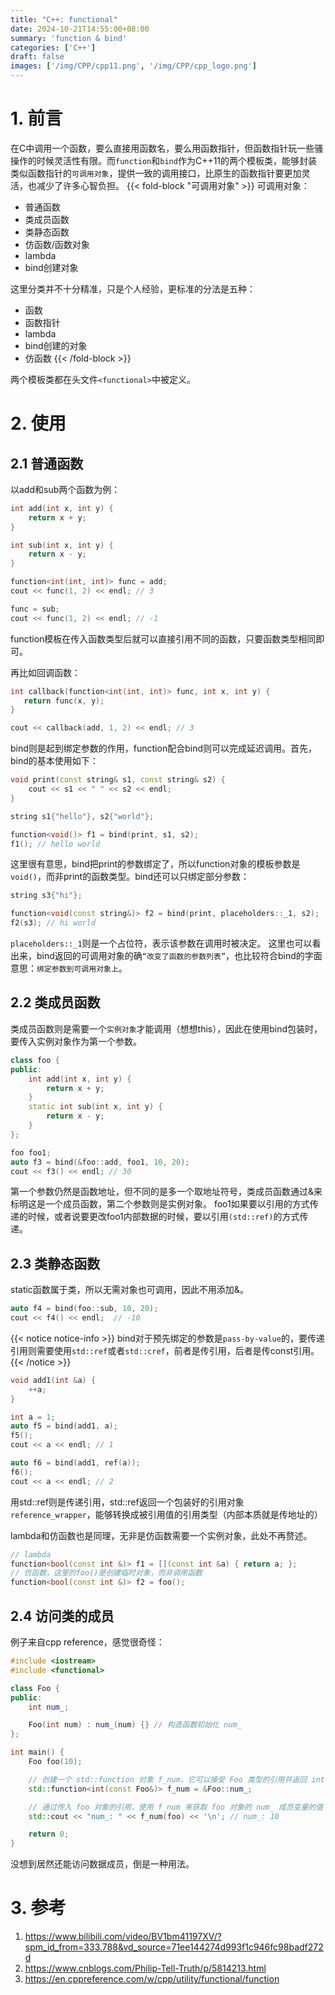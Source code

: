```yaml
---
title: "C++: functional"
date: 2024-10-21T14:55:00+08:00
summary: 'function & bind'
categories: ['C++']
draft: false
images: ['/img/CPP/cpp11.png', '/img/CPP/cpp_logo.png']
---
```

# 1. 前言
在C中调用一个函数，要么直接用函数名，要么用函数指针，但函数指针玩一些骚操作的时候灵活性有限。而`function`和`bind`作为C++11的两个模板类，能够封装类似函数指针的`可调用对象`，提供一致的调用接口，比原生的函数指针要更加灵活，也减少了许多心智负担。
{{< fold-block "可调用对象" >}}
可调用对象：
* 普通函数
* 类成员函数
* 类静态函数
* 仿函数/函数对象
* lambda
* bind创建对象

这里分类并不十分精准，只是个人经验，更标准的分法是五种：
* 函数
* 函数指针
* lambda
* bind创建的对象
* 仿函数
{{< /fold-block >}}

两个模板类都在头文件`<functional>`中被定义。

# 2. 使用
## 2.1 普通函数
以add和sub两个函数为例：
```c++
int add(int x, int y) {
    return x + y;
}

int sub(int x, int y) {
    return x - y;
}

function<int(int, int)> func = add;
cout << func(1, 2) << endl; // 3

func = sub;
cout << func(1, 2) << endl; // -1
``` 

function模板在传入函数类型后就可以直接引用不同的函数，只要函数类型相同即可。

再比如回调函数：
```c++
int callback(function<int(int, int)> func, int x, int y) {
   return func(x, y);
}

cout << callback(add, 1, 2) << endl; // 3
```
bind则是起到绑定参数的作用，function配合bind则可以完成延迟调用。首先，bind的基本使用如下：
```c++
void print(const string& s1, const string& s2) {
    cout << s1 << " " << s2 << endl;
}

string s1{"hello"}, s2{"world"};

function<void()> f1 = bind(print, s1, s2);
f1(); // hello world
```
这里很有意思，bind把print的参数绑定了，所以function对象的模板参数是`void()`，而非print的函数类型。bind还可以只绑定部分参数：
```c++
string s3{"hi"};

function<void(const string&)> f2 = bind(print, placeholders::_1, s2);
f2(s3); // hi world
```
`placeholders::_1`则是一个占位符，表示该参数在调用时被决定。
这里也可以看出来，bind返回的可调用对象的确`“改变了函数的参数列表”`，也比较符合bind的字面意思：`绑定参数到可调用对象上`。

## 2.2 类成员函数
类成员函数则是需要一个`实例对象`才能调用（想想this），因此在使用bind包装时，要传入实例对象作为第一个参数。
```c++
class foo {
public:
    int add(int x, int y) {
        return x + y;
    }
    static int sub(int x, int y) {
        return x - y;
    }
};

foo foo1;
auto f3 = bind(&foo::add, foo1, 10, 20);
cout << f3() << endl; // 30
```
第一个参数仍然是函数地址，但不同的是多一个取地址符号，类成员函数通过&来标明这是一个成员函数，第二个参数则是实例对象。
foo1如果要以引用的方式传递的时候，或者说要更改foo1内部数据的时候，要以引用`(std::ref)`的方式传递。


## 2.3 类静态函数
static函数属于类，所以无需对象也可调用，因此不用添加&。
```c++
auto f4 = bind(foo::sub, 10, 20);
cout << f4() << endl;  // -10
```
{{< notice notice-info >}}
bind对于预先绑定的参数是`pass-by-value`的，要传递引用则需要使用`std::ref`或者`std::cref`，前者是传引用，后者是传const引用。
{{< /notice >}}

```c++
void add1(int &a) {
    ++a;
}

int a = 1;
auto f5 = bind(add1, a);
f5();
cout << a << endl; // 1

auto f6 = bind(add1, ref(a));
f6();
cout << a << endl; // 2
```
用std::ref则是传递引用，std::ref返回一个包装好的引用对象`reference_wrapper`，能够转换成被引用值的引用类型（内部本质就是传地址的）

lambda和仿函数也是同理，无非是仿函数需要一个实例对象，此处不再赘述。
```c++
// lambda
function<bool(const int &)> f1 = [](const int &a) { return a; };
// 仿函数，这里的foo()是创建临时对象，而非调用函数
function<bool(const int &)> f2 = foo();
```
## 2.4 访问类的成员
例子来自cpp reference，感觉很奇怪：
```c++
#include <iostream>
#include <functional>

class Foo {
public:
    int num_;

    Foo(int num) : num_(num) {} // 构造函数初始化 num_
};

int main() {
    Foo foo(10);

    // 创建一个 std::function 对象 f_num，它可以接受 Foo 类型的引用并返回 int 类型的值
    std::function<int(const Foo&)> f_num = &Foo::num_;

    // 通过传入 foo 对象的引用，使用 f_num 来获取 foo 对象的 num_ 成员变量的值
    std::cout << "num_: " << f_num(foo) << '\n'; // num_: 10

    return 0;
}

```
没想到居然还能访问数据成员，倒是一种用法。
# 3. 参考
1. https://www.bilibili.com/video/BV1bm41197XV/?spm_id_from=333.788&vd_source=71ee144274d993f1c946fc98badf272d
1. https://www.cnblogs.com/Philip-Tell-Truth/p/5814213.html
1. https://en.cppreference.com/w/cpp/utility/functional/function